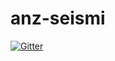 # anz-seismi

[![Gitter](https://badges.gitter.im/Join%20Chat.svg)](https://gitter.im/chris-gunawardena/anz-seismi?utm_source=badge&utm_medium=badge&utm_campaign=pr-badge&utm_content=badge)
